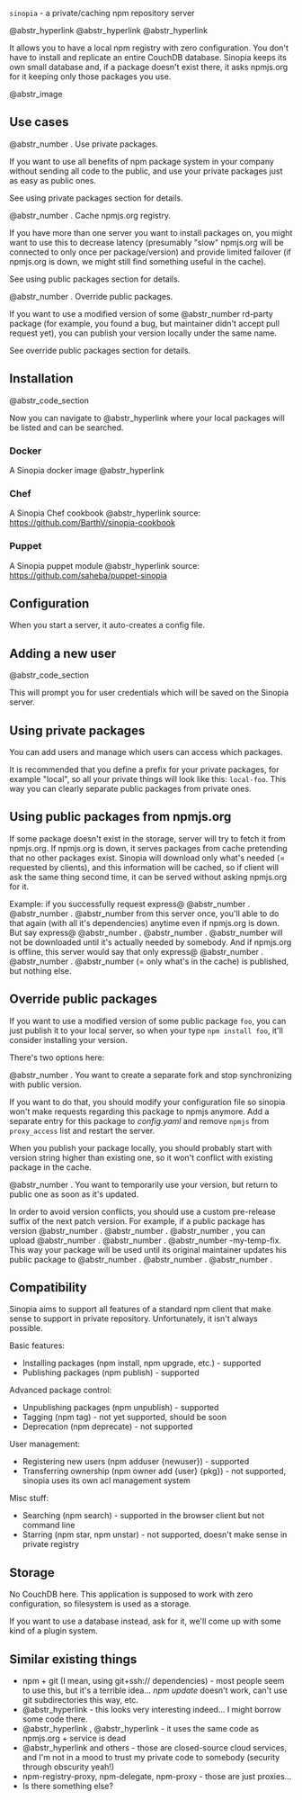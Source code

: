`sinopia` \- a private/caching npm repository server

@abstr_hyperlink @abstr_hyperlink @abstr_hyperlink 

It allows you to have a local npm registry with zero configuration. You don't have to install and replicate an entire CouchDB database. Sinopia keeps its own small database and, if a package doesn't exist there, it asks npmjs.org for it keeping only those packages you use.

@abstr_image 

## Use cases

@abstr_number . Use private packages.

If you want to use all benefits of npm package system in your company without sending all code to the public, and use your private packages just as easy as public ones.

See using private packages section for details.

@abstr_number . Cache npmjs.org registry.

If you have more than one server you want to install packages on, you might want to use this to decrease latency (presumably "slow" npmjs.org will be connected to only once per package/version) and provide limited failover (if npmjs.org is down, we might still find something useful in the cache).

See using public packages section for details.

@abstr_number . Override public packages.

If you want to use a modified version of some @abstr_number rd-party package (for example, you found a bug, but maintainer didn't accept pull request yet), you can publish your version locally under the same name.

See override public packages section for details.

## Installation

@abstr_code_section 

Now you can navigate to @abstr_hyperlink where your local packages will be listed and can be searched.

### Docker

A Sinopia docker image @abstr_hyperlink 

### Chef

A Sinopia Chef cookbook @abstr_hyperlink source: https://github.com/BarthV/sinopia-cookbook

### Puppet

A Sinopia puppet module @abstr_hyperlink source: https://github.com/saheba/puppet-sinopia

## Configuration

When you start a server, it auto-creates a config file.

## Adding a new user

@abstr_code_section 

This will prompt you for user credentials which will be saved on the Sinopia server.

## Using private packages

You can add users and manage which users can access which packages.

It is recommended that you define a prefix for your private packages, for example "local", so all your private things will look like this: `local-foo`. This way you can clearly separate public packages from private ones.

## Using public packages from npmjs.org

If some package doesn't exist in the storage, server will try to fetch it from npmjs.org. If npmjs.org is down, it serves packages from cache pretending that no other packages exist. Sinopia will download only what's needed (= requested by clients), and this information will be cached, so if client will ask the same thing second time, it can be served without asking npmjs.org for it.

Example: if you successfully request express@ @abstr_number . @abstr_number . @abstr_number from this server once, you'll able to do that again (with all it's dependencies) anytime even if npmjs.org is down. But say express@ @abstr_number . @abstr_number . @abstr_number will not be downloaded until it's actually needed by somebody. And if npmjs.org is offline, this server would say that only express@ @abstr_number . @abstr_number . @abstr_number (= only what's in the cache) is published, but nothing else.

## Override public packages

If you want to use a modified version of some public package `foo`, you can just publish it to your local server, so when your type `npm install foo`, it'll consider installing your version.

There's two options here:

@abstr_number . You want to create a separate fork and stop synchronizing with public version.

If you want to do that, you should modify your configuration file so sinopia won't make requests regarding this package to npmjs anymore. Add a separate entry for this package to _config.yaml_ and remove `npmjs` from `proxy_access` list and restart the server.

When you publish your package locally, you should probably start with version string higher than existing one, so it won't conflict with existing package in the cache.

@abstr_number . You want to temporarily use your version, but return to public one as soon as it's updated.

In order to avoid version conflicts, you should use a custom pre-release suffix of the next patch version. For example, if a public package has version @abstr_number . @abstr_number . @abstr_number , you can upload @abstr_number . @abstr_number . @abstr_number -my-temp-fix. This way your package will be used until its original maintainer updates his public package to @abstr_number . @abstr_number . @abstr_number .

## Compatibility

Sinopia aims to support all features of a standard npm client that make sense to support in private repository. Unfortunately, it isn't always possible.

Basic features:

  * Installing packages (npm install, npm upgrade, etc.) - supported
  * Publishing packages (npm publish) - supported



Advanced package control:

  * Unpublishing packages (npm unpublish) - supported
  * Tagging (npm tag) - not yet supported, should be soon
  * Deprecation (npm deprecate) - not supported



User management:

  * Registering new users (npm adduser {newuser}) - supported
  * Transferring ownership (npm owner add {user} {pkg}) - not supported, sinopia uses its own acl management system



Misc stuff:

  * Searching (npm search) - supported in the browser client but not command line
  * Starring (npm star, npm unstar) - not supported, doesn't make sense in private registry



## Storage

No CouchDB here. This application is supposed to work with zero configuration, so filesystem is used as a storage.

If you want to use a database instead, ask for it, we'll come up with some kind of a plugin system.

## Similar existing things

  * npm + git (I mean, using git+ssh:// dependencies) - most people seem to use this, but it's a terrible idea... _npm update_ doesn't work, can't use git subdirectories this way, etc.
  * @abstr_hyperlink - this looks very interesting indeed... I might borrow some code there.
  * @abstr_hyperlink , @abstr_hyperlink - it uses the same code as npmjs.org + service is dead
  * @abstr_hyperlink and others - those are closed-source cloud services, and I'm not in a mood to trust my private code to somebody (security through obscurity yeah!)
  * npm-registry-proxy, npm-delegate, npm-proxy - those are just proxies...
  * Is there something else?


